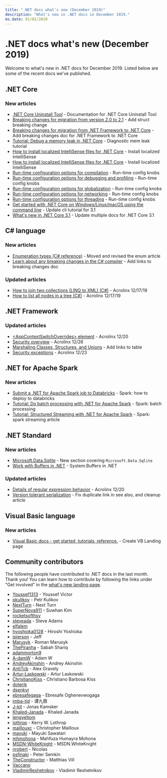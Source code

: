 ```yaml
---
title: ".NET docs what's new (December 2019)"
description: "What's new in .NET docs in December 2019."
ms.date: 01/02/2020
---
```


# .NET docs what's new (December 2019)

Welcome to what's new in .NET docs for December 2019. Listed below are some of the recent docs we've published.

## .NET Core

### New articles

- [.NET Core Uninstall Tool](../core/additional-tools/uninstall-tool.md) - Documentation for .NET Core Uninstall Tool
- [Breaking changes for migration from version 2.0 to 2.1](../core/compatibility/2.0-2.1.md) - Add struct breaking change
- [Breaking changes for migration from .NET Framework to .NET Core](../core/compatibility/fx-core.md) - Add breaking changes doc for .NET Framework to .NET Core
- [Tutorial: Debug a memory leak in .NET Core](../core/diagnostics/debug-memory-leak.md) - Diagnostic mem leak tutorial
- [How to install localized IntelliSense files for .NET Core](../core/install/localized-intellisense.md) - Install localized IntelliSense
- [How to install localized IntelliSense files for .NET Core](../core/install/localized-intellisense.md) - Install localized IntelliSense
- [Run-time configuration options for compilation](../core/run-time-config/compilation.md) - Run-time config knobs
- [Run-time configuration options for debugging and profiling](../core/run-time-config/debugging-profiling.md) - Run-time config knobs
- [Run-time configuration options for globalization](../core/run-time-config/globalization.md) - Run-time config knobs
- [Run-time configuration options for networking](../core/run-time-config/networking.md) - Run-time config knobs
- [Run-time configuration options for threading](../core/run-time-config/threading.md) - Run-time config knobs
- [Get started with .NET Core on Windows/Linux/macOS using the command line](../core/tutorials/cli-create-console-app.md) - Update cli tutorial for 3.1
- [What's new in .NET Core 3.1](../core/whats-new/dotnet-core-3-1.md) - Update multiple docs for .NET Core 3.1

## C# language

### New articles

- [Enumeration types (C# reference)](../csharp/language-reference/builtin-types/enum.md) - Moved and revised the enum article
- [Learn about any breaking changes in the C# compiler](../csharp/whats-new/breaking-changes.md) - Add links to breaking changes doc

### Updated articles

- [How to join two collections (LINQ to XML) (C#)](../csharp/programming-guide/concepts/linq/how-to-join-two-collections-linq-to-xml.md) - Acrolinx 12/17/19
- [How to list all nodes in a tree (C#)](../csharp/programming-guide/concepts/linq/how-to-list-all-nodes-in-a-tree.md) - Acrolinx 12/17/19

## .NET Framework

### Updated articles

- [\<AppContextSwitchOverrides> element](../framework/configure-apps/file-schema/runtime/appcontextswitchoverrides-element.md) - Acrolinx 12/20
- [Security overview](../framework/data/adonet/security-overview.md) - Acrolinx 12/26
- [Marshaling Classes, Structures, and Unions](../framework/interop/marshaling-classes-structures-and-unions.md) - Add links to table
- [Security exceptions](../framework/wcf/diagnostics/exceptions-reference/security-exceptions.md) - Acrolinx 12/23

## .NET for Apache Spark

### New articles

- [Submit a .NET for Apache Spark job to Databricks](../spark/how-to-guides/databricks-deploy-methods.md) - Spark: how to deploy to databricks
- [Tutorial: Do batch processing with .NET for Apache Spark](../spark/tutorials/batch-processing.md) - Spark: batch processing
- [Tutorial: Structured Streaming with .NET for Apache Spark](../spark/tutorials/streaming.md) - Spark: spark streaming article

## .NET Standard

### New articles

- [Microsoft.Data.Sqlite](../standard/data/sqlite/index.md) - New section covering `Microsoft.Data.Sqlite`
- [Work with Buffers in .NET](../standard/io/buffers.md) - System.Buffers in .NET

### Updated articles

- [Details of regular expression behavior](../standard/base-types/details-of-regular-expression-behavior.md) - Acrolinx 12/20
- [Version tolerant serialization](../standard/serialization/version-tolerant-serialization.md) - Fix duplicate link in see also, and cleanup article

## Visual Basic language

### New articles

- [Visual Basic docs - get started, tutorials, reference.](../visual-basic/index.yml) - Create VB Landing page

## Community contributors

The following people have contributed to .NET docs in the last month. Thank you! You can learn how to contribute by following the links under "Get involved" in the [what's new landing page](index.yml).

- [Youssef1313](https://github.com/Youssef1313)  - Youssef Victor
- [pkulikov](https://github.com/pkulikov)  - Petr Kulikov
- [NextTurn](https://github.com/NextTurn)  - Next Turn
- [SuperNova911](https://github.com/SuperNova911)  - Suwhan Kim
- [rocketsofthsv](https://github.com/rocketsofthsv) 
- [steveada](https://github.com/steveada)  - Steve Adams
- [elfalem](https://github.com/elfalem) 
- [hyoshioka0128](https://github.com/hyoshioka0128)  - Hiroshi Yoshioka
- [jpierson](https://github.com/jpierson)  - Jeff
- [Marusyk](https://github.com/Marusyk)  - Roman Marusyk
- [ThePiranha](https://github.com/ThePiranha)  - Sabah Shariq
- [adammorton9](https://github.com/adammorton9) 
- [A-damW](https://github.com/A-damW)  - Adam W
- [AndreyAkinshin](https://github.com/AndreyAkinshin)  - Andrey Akinshin
- [AntiTcb](https://github.com/AntiTcb)  - Alex Gravely
- [Artur-Laskowski](https://github.com/Artur-Laskowski)  - Artur Laskowski
- [ChristianoKiss](https://github.com/ChristianoKiss)  - Christiano Barbosa Kiss
- [doterik](https://github.com/doterik) 
- [dsenkyr](https://github.com/dsenkyr) 
- [ebresafegaga](https://github.com/ebresafegaga)  - Ebresafe Oghenevwogaga
- [imba-tjd](https://github.com/imba-tjd)  - 谭九鼎
- [J-kit](https://github.com/J-kit)  - Jonas Kamsker
- [Khaled-Janada](https://github.com/Khaled-Janada)  - Khaled Janada
- [lengyeltom](https://github.com/lengyeltom) 
- [lothrop](https://github.com/lothrop)  - Kerry W. Lothrop
- [maillouxc](https://github.com/maillouxc)  - Christopher Mailloux
- [mayuki](https://github.com/mayuki)  - Mayuki Sawatari
- [mhmohona](https://github.com/mhmohona)  - Mahfuza Humayra Mohona
- [MSDN-WhiteKnight](https://github.com/MSDN-WhiteKnight)  - MSDN.WhiteKnight
- [nrobert](https://github.com/nrobert)  - Nicolas
- [psfinaki](https://github.com/psfinaki)  - Peter Semkin
- [TheConstructor](https://github.com/TheConstructor)  - Matthias Vill
- [Vaccano](https://github.com/Vaccano) 
- [VladimirReshetnikov](https://github.com/VladimirReshetnikov)  - Vladimir Reshetnikov
